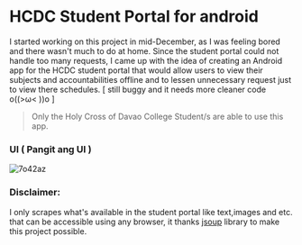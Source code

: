 # HCDC Student Portal for android 
I started working on this project in mid-December, as I was feeling bored and there wasn't much to do at home. Since the student portal could not handle too many requests, I came up with the idea of creating an Android app for the HCDC student portal that would allow users to view their subjects and accountabilities offline and to lessen unnecessary request just to view there schedules. [ still buggy and it needs more cleaner code o((>ω< ))o ]

> Only the Holy Cross of Davao College Student/s are able to use this app.

### UI ( Pangit ang UI )
![7o42az](https://github.com/Jerson2000/HCDC_Portal/assets/78902475/f1e2d849-0c26-4468-90fc-42655909948a)


### Disclaimer:
I only scrapes what's available in the student portal like text,images and etc. that can be accessible using any browser, it thanks <a href="https://jsoup.org/">jsoup</a> library to make this project possible.
 
